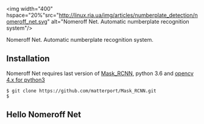 <img width="400" hspace="20%"src="http://linux.ria.ua/img/articles/numberplate_detection/nomeroff_net.svg" alt="Nomeroff Net. Automatic numberplate recognition system"/>

Nomeroff Net. Automatic numberplate recognition system.

## Installation

Nomeroff Net requires last version of [Mask_RCNN](https://github.com/matterport/Mask_RCNN), python 3.6 and [opencv 4.x for python3](https://opencv.org/) 

```
$ git clone https://github.com/matterport/Mask_RCNN.git
$ 
```

## Hello Nomeroff Net

```python
```